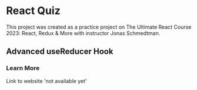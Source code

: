 # React Quiz

This project was created as a practice project on The Ultimate React Course 2023: React, Redux & More with instructor Jonas Schmedtman.

## Advanced useReducer Hook

### Learn More

Link to website 'not available yet'
